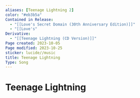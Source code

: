 ```yaml
---
aliases: [Teenage Lightning 2]
color: "#eb3b5a"
Contained in Release:
  - "[[Love's Secret Domain (30th Anniversary Edition)]]"
  - "[[Love's"
Derivative:
  - "[[Teenage Lightning (CD Version)]]"
Page created: 2023-10-05
Page modified: 2023-10-25
sticker: lucide//music
title: Teenage Lightning
Type: Song
---
```


# Teenage Lightning
